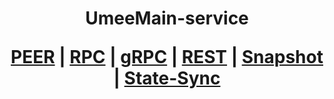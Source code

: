 <h1 align="center"> UmeeMain-service
  
 [PEER](https://github.com/YTWOFUND/Umee-Service/blob/main/Umee-Peer.md)   |   [RPC](https://github.com/YTWOFUND/Umee-Service/blob/main/Umee-RPC.md)   |   [gRPC](https://github.com/YTWOFUND/Umee-Service/blob/main/Umee-gRPC.md)    |   [REST](https://github.com/YTWOFUND/Umee-Service/blob/main/Umee-Rest.md)    |   [Snapshot]()   |   [State-Sync]()
